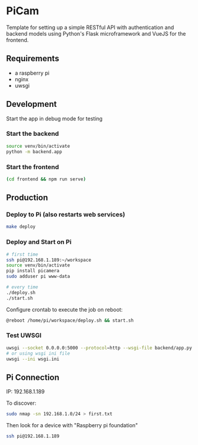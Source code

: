 # PiCam

Template for setting up a simple RESTful API with authentication and backend models using Python's Flask microframework and VueJS for the frontend.

## Requirements

- a raspberry pi
- nginx
- uwsgi

## Development

Start the app in debug mode for testing

### Start the backend

```bash
source venv/bin/activate
python -m backend.app
```

### Start the frontend

```bash
(cd frontend && npm run serve)
```

## Production

### Deploy to Pi (also restarts web services)

```bash
make deploy
```

### Deploy and Start on Pi

```bash
# first time
ssh pi@192.168.1.189:~/workspace
source venv/bin/activate
pip install picamera
sudo adduser pi www-data

# every time
./deploy.sh
./start.sh
```

Configure crontab to execute the job on reboot:

```bash
@reboot /home/pi/workspace/deploy.sh && start.sh
```

### Test UWSGI

```bash
uwsgi --socket 0.0.0.0:5000 --protocol=http --wsgi-file backend/app.py --callable app --virtualenv ./venv
# or using wsgi ini file
uwsgi --ini wsgi.ini
```

## Pi Connection

IP: 192.168.1.189

To discover:

```bash
sudo nmap -sn 192.168.1.0/24 > first.txt
```

Then look for a device with "Raspberry pi foundation"

```bash
ssh pi@192.168.1.189
```

